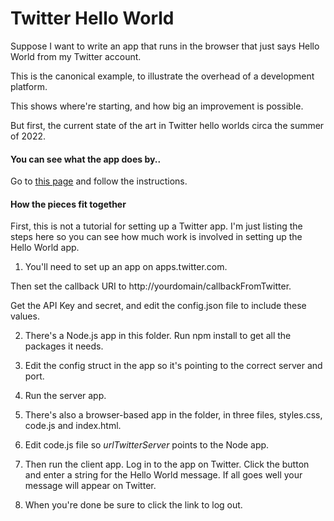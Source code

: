 # Twitter Hello World

Suppose I want to write an app that runs in the browser that just says Hello World from my Twitter account. 

This is the canonical example, to illustrate the overhead of a development platform. 

This shows where're starting, and how big an improvement is possible.

But first, the current state of the art in Twitter hello worlds circa the summer of 2022.

#### You can see what the app does by..

Go to <a href="https://scripting.com/code/twitterhelloworld/index.html">this page</a> and follow the instructions.

#### How the pieces fit together

First, this is not a tutorial for setting up a Twitter app. I'm just listing the steps here so you can see how much work is involved in setting up the Hello World app. 

1. You'll need to set up an app on apps.twitter.com. 

Then set the callback URI to http://yourdomain/callbackFromTwitter.

Get the API Key and secret, and edit the config.json file to include these values. 

2. There's a Node.js app in this folder. Run npm install to get all the packages it needs. 

3. Edit the config struct in the app so it's pointing to the correct server and port. 

3. Run the server app.

4. There's also a browser-based app in the folder, in three files, styles.css, code.js and index.html. 

5. Edit code.js file so <i>urlTwitterServer</i> points to the Node app. 

6. Then run the client app. Log in to the app on Twitter. Click the button and enter a string for the Hello World message. If all goes well your message will appear on Twitter. 

7. When you're done be sure to click the link to log out.

